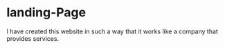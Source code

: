 # landing-Page
I have created this website in such a way that it works like a company that provides services.
